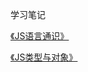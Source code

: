 学习笔记

[《JS语言通识》][1]

[《JS类型与对象》][2]

[1]:https://www.yuque.com/docs/share/e0a448d0-0473-4df9-a0f4-6646effadbb8?#
[2]:https://www.yuque.com/docs/share/89e65d4b-c6c6-4459-8751-09673de2de61?#


